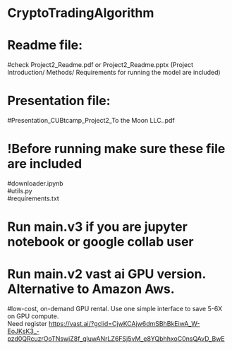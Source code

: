 # CryptoTradingAlgorithm <br/>

# Readme file: <br/>
#check Project2_Readme.pdf or Project2_Readme.pptx (Project Introduction/ Methods/ Requirements for running the model are included)<br/>
# Presentation file: <br/>
#Presentation_CUBtcamp_Project2_To the Moon LLC..pdf<br/>

# !Before running  make sure these file are included<br/>
#downloader.ipynb<br/>
#utils.py<br/>
#requirements.txt<br/>

# Run main.v3 if you are jupyter notebook or google collab user<br/>

# Run main.v2 vast ai GPU version. Alternative to Amazon Aws. <br/>
#low-cost, on-demand GPU rental. Use one simple interface to save 5-6X on GPU compute. <br/>
Need register https://vast.ai/?gclid=CjwKCAjw6dmSBhBkEiwA_W-EoJKsK3_-pzd0QRcuzrOoTNswjZ8f_qluwANrLZ6FSj5vM_e8YQbhhxoC0nsQAvD_BwE <br/>


